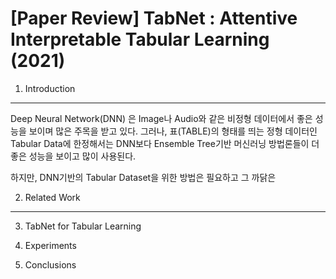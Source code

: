 # [Paper Review] TabNet : Attentive Interpretable Tabular Learning (2021)

1. Introduction
-----

    
Deep Neural Network(DNN) 은 Image나 Audio와 같은 비정형 데이터에서 좋은 성능을 보이며 많은 주목을 받고 있다.
그러나, 표(TABLE)의 형태를 띄는 정형 데이터인 Tabular Data에 한정해서는 DNN보다 Ensemble Tree기반 머신러닝 방법론들이 더 좋은 성능을 보이고 많이 사용된다.

하지만, DNN기반의 Tabular Dataset을 위한 방법은 필요하고 그 까닭은 

2. Related Work
-----

3. TabNet for Tabular Learning

4. Experiments

5. Conclusions
